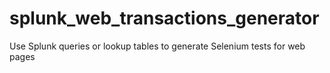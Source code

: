 # splunk_web_transactions_generator
Use Splunk queries or lookup tables to generate Selenium tests for web pages
